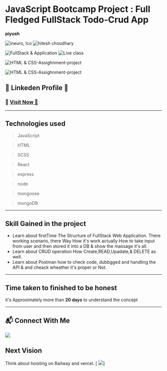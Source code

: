 


# JavaScript Bootcamp Project : Full Fledged FullStack Todo-Crud App

**piyush**

![ineuro, lco](https://img.shields.io/badge/iNeuron-LCO-green)
![hitesh choudhary](https://img.shields.io/badge/Hitesh--Choudhary-Full--stack--JS--bootcamp-red)

![FullStack & Application](https://img.shields.io/badge/FullStack-Application-orange)
![Live class](https://img.shields.io/badge/LIVE--CLASS-PROJECT--lightgrey)

![HTML & CSS-Assighnment-project](https://img.shields.io/badge/HTML--CSS--Javascript--React--Express--Node--MongoDB-red)

![HTML & CSS-Assighnment-project](https://img.shields.io/badge/-Ineuron--Assignment-blue)



## 🛑 Linkeden Profile 🛑
### 📌 <a href="https://www.linkedin.com/in/piyush-singhal-3ab65b17a/">**Visit Now** 🚀</a>




---


## Technologies used

> JavaScript

> HTML

> SCSS

> React

> express

> node

> mongoose

> mongoDB

---
## **Skill Gained in the project**
-  Learn about firstTime The Structure of FullStack Web Application. There working scenario, there Way How it's work actually How to take input from user and then stored it into a DB
& show the massage it's all.
-  Learn about CRUD operation How Create,READ,Upadate,& DELETE as well.
-  Learn about Postman how to check code, dubbgged and handling the API & and cheack wheather it's proper or Not.


****

## **Time taken to finished to be honest**

 it's Approximately more than **20 days** to understand the concept

---

## 📬 Connect With Me


[ <img src= "https://img.shields.io/badge/LinkedIn-0077B5?style=for-the-badge&logo=linkedin&logoColor=white" />](https://www.linkedin.com/in/piyush-singhal-3ab65b17a/) 


## **Next Vision**
Think about hoisting on Railway and vercel. 
[ <img src= "[https://img.shields.io/badge/LinkedIn-0077B5?style=for-the-badge&logo=linkedin&logoColor=whit](https://github.com/1109piyush/crud-todo-frontend/blob/main/ezgif-2-3123ba5f64.gif)e" />]
